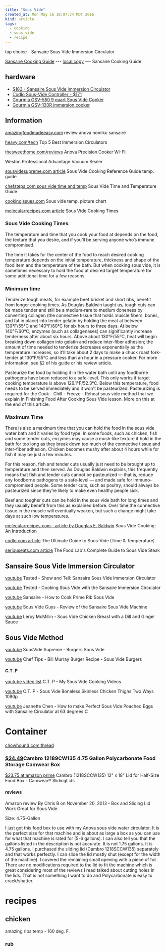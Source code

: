 ```yaml
---
title: "Sous Vide"
created_at: Mon May 16 18:07:34 MDT 2016
kind: article
tags:
  - cooking
  - sous_vide
  - recipe
---
```


top choice -
Sansaire Sous Vide Immersion Circulator

<a href="http://sansaire.com/wp-content/uploads/2015/08/Sansaire-Cookbooklet.pdf" target="_blank">Sansaire Cooking Guide</a> ---
<a href="/assets/pdf/Sansaire-Cookbooklet.pdf" target="_blank">local copy</a> ---
Sansaire Cooking Guide


## hardware


<ul>

  <li>
<a href="http://www.amazon.com/Sansaire-Sous-Immersion-Circulator-Black/dp/B00KSFAB74/" target="_blank">$183 - Sansaire Sous Vide Immersion Circulator</a>
  </li>

  <li>
<a href="http://www.codlo.com/collections/codlos/products/codlo-sous-vide-controller-firebrick-red" target="_blank">Codlo Sous-Vide Controller - $171</a>
  </li>

  <li>
<a href="http://www.amazon.com/Gourmia-GSV-550-Digital-Temperature-Controls/dp/B018CZD4O8/" target="_blank">Gourmia GSV-550 9 quart Sous Vide Cooker</a>
  </li>

  <li>
<a href="http://www.amazon.com/Gourmia-GSV-130R-Immersion-Circulator-Precision/dp/B017HX176I/" target="_blank">Gourmia GSV-130R immersion cooker</a>
  </li>


</ul>



## Information


<a href="http://www.amazingfoodmadeeasy.com/info/modernist-equipment/more/inexpensive-immersion-circulators" target="_blank">amazingfoodmadeeasy.com</a> review anova nomiku sansaire


<a href="http://heavy.com/tech/2015/08/best-immersion-sous-vide-circulator-cooker-machine-reviews-anova-precision/" target="_blank">heavy.com/tech</a> Top 5 Best Immersion Circulators

<a href="http://thesweethome.com/reviews/best-sous-vide-gear/" target="_blank">thesweethome.com/reviews</a> Anova Precision Cooker WI-FI.

Weston Professional Advantage Vacuum Sealer

<a href="http://www.sousvidesupreme.com/en-us/learn/sousvide_cookingtemperatures.htm" target="_blank">sousvidesupreme.com article</a> Sous Vide Cooking Reference Guide temp. guide

<a href="https://www.chefsteps.com/activities/sous-vide-time-and-temperature-guide" target="_blank">chefsteps.com sous vide time and temp</a> Sous Vide Time and Temperature Guide

<a href="http://www.cookingissues.com/index.html%3Fp=3911.html" target="_blank">cookingissues.com</a> Sous vide temp. picture chart

<a href="http://www.molecularrecipes.com/sous-vide-class/sous-vide-cooking-time-temperature/" target="_blank">molecularrecipes.com article</a> Sous Vide Cooking Times

### Sous Vide Cooking Times

The temperature and time that you cook your food at depends on the food,
the texture that you desire, and if you’ll be serving anyone who’s
immune compromised.

The time it takes for the center of the food to reach desired cooking
temperature depends on the initial temperature, thickness and shape of
the food item and the temperature of the bath. But when cooking sous vide,
it is sometimes necessary to hold the food at desired target temperature
for some additional time for a few reasons.

### Minimum time

Tenderize tough meats, for example beef brisket and short ribs, benefit
from longer cooking times. As Douglas Baldwin taught us, tough cuts
can be made tender and still be a medium-rare to medium doneness by
converting collagen (the connective tissue that holds muscle fibers,
bones, and fat in place) into tender gelatin by holding the meat at
between 130°F/55°C and 140°F/60°C for six hours to three days. At
below 140°F/60°C, enzymes (such as collagenases) can significantly
increase tenderness after about six hours. Above about 130°F/55°C, heat
will begin breaking down collagen into gelatin and reduce inter-fiber
adhesion; the amount of time needed to tenderize decreases exponentially
as the temperature increases, so it’ll take about 2 days to make a chuck
roast fork-tender at 130°F/55°C and less than an hour in a pressure
cooker. For more information, see §2 of his guide or his review article.

Pasteurize the food by holding it in the water bath until any
foodborne pathogens have been reduced to a safe-level. This only
works if target cooking temperature is above 126.1°F/52.3°C. Below
this temperature, food needs to be served immediately and it won't be
pasteurized. Pasteurizing is required for the Cook - Chill - Freeze -
Reheat sous vide method that we explain in Finishing Food After Cooking
Sous Vide lesson. More on this at the end of this article.

### Maximum Time

There is also a maximum time that you can hold the food in the sous vide
water bath and it varies by food type. In some foods, such as chicken,
fish and some tender cuts, enzymes may cause a mush-like texture  if hold
in the bath for too long as they break down too much of the connective
tissue and inter-fiber adhesion. Chicken becomes mushy after about 4
hours while for fish it may be just a few minutes.

For this reason, fish and tender cuts usually just need to be brought
up to temperature and then served. As Douglas Baldwin explains, this
frequently means that fish and tender cuts cannot be pasteurized —
that is, reduce any foodborne pathogens to a safe-level — and made
safe for immuno-compromised people. Some tender cuts, such as poultry,
should always be pasteurized since they’re likely to make even healthy
people sick.

Beef and tougher cuts can be hold in the sous vide bath for long times
and they usually benefit from this as explained before. Over time the
connective tissue in the muscle will eventually weaken, but such a change
might take days at such low temperatures.



<a href="http://www.molecularrecipes.com/techniques/sous-vide-cooking-introduction/" target="_blank">molecularrecipes.com - article by Douglas E. Baldwin</a> Sous Vide Cooking: An Introduction

<a href="http://www.codlo.com/blogs/codlo/17607193-the-ultimate-guide-to-sous-vide-time-temperature" target="_blank">codlo.com article</a> The Ultimate Guide to Sous-Vide (Time & Temperature)

<a href="http://www.seriouseats.com/2015/06/food-lab-complete-guide-to-sous-vide-steak.html" target="_blank">seriouseats.com article</a> The Food Lab's Complete Guide to Sous Vide Steak


## Sansaire Sous Vide Immersion Circulator

<a href="https://www.youtube.com/watch?v=OFOiN3VhGC0" target="_blank">youtube</a> Tested - Show and Tell: Sansaire Sous Vide Immersion Circulator

<a href="https://www.youtube.com/watch?v=onPEtV54a00" target="_blank">youtube</a> Tested - Cooking Sous Vide with the Sansaire Immersion Circulator

<a href="https://www.youtube.com/watch?v=pbZJ_QfOxWc" target="_blank">youtube</a> Sansaire - How to Cook Prime Rib Sous Vide

<a href="https://www.youtube.com/watch?v=ZzkgUJuLCUc" target="_blank">youtube</a> Sous Vide Guys - Review of the Sansaire Sous Vide Machine

<a href="https://www.youtube.com/watch?v=kHfGpd8ITc4" target="_blank">youtube</a> Leroy McMillin - Sous Vide Chicken Breast with a Dill and Ginger Sauce


## Sous Vide Method

<a href="https://www.youtube.com/watch?v=OUE7bsMOOF8" target="_blank">youtube</a> SousVide Supreme - Burgers Sous Vide

<a href="https://www.youtube.com/watch?v=XV80BJVHXac" target="_blank">youtube</a> Chef Tips - Bill Murray Burger Recipe - Sous Vide Burgers

#### C.T. P
<a href="https://www.youtube.com/watch?v=mzhGz0IApUA&list=PLAU-bcaWo0GjGPDGa_W4lHeaBYLFAfVFv" target="_blank">youtube video list</a>
C.T. P - My Sous Vide Cooking Videos

<a href="https://www.youtube.com/watch?v=Y9dQa8c78zo" target="_blank">youtube</a> C.T. P - Sous Vide Boneless Skinless Chicken Thighs Two Ways 1080p

<a href="https://www.youtube.com/watch?v=LrD41VU98Dk" target="_blank">youtube</a> Jeanette Chen - How to make Perfect Sous Vide Poached Eggs with Sansaire Circulator at 63 degrees C


# Container

<a href="http://www.chowhound.com/post/container-immersion-circulators-965675" target="_blank">chowhound.com thread</a>

### <a href="http://www.amazon.com/Cambro-12189CW135-Polycarbonate-Storage-Camwear/dp/B002NQB63E" target="_blank">$24.49</a>Cambro 12189CW135 4.75 Gallon Polycarbonate Food Storage Camwear Box 

<a href="http://www.amazon.com/Cambro-1218SCCW135-Lid-Half-Size-Food/dp/B0001MRVN6/" target="_blank">$23.75 at amazon prime</a>
Cambro (1218SCCW135) 12" x 18" Lid for Half-Size Food Box - Camwear® SlidingLids 


#### reviews

Amazon review By Chris B on November 20, 2013 -
Box and Sliding Lid Work Great for Sous Vide.

Size: 4.75-Gallon

I just got this food box to use with my Anova sous vide water
circulator. It is the perfect size for that machine and is about as large
a box as you can use for what that machine is rated for (5-6 gallons). I
can also tell you that the gallons listed in the description is not
accurate. It is not 1.75 gallons. It is 4.75 gallons. I purchased the
sliding lid (Cambro 1218SCCW135) separately and that works perfectly. I
can slide the lid mostly shut (except for the width of the machine). I
covered the remaining small opening with a piece of foil. There are no
modifications required to the lid to fit the machine which is great
considering most of the reviews I read talked about cutting holes in
the lids. That is not something I want to do and Polycarbonate is easy
to crack/shatter.


# recipes

## chicken

amazing ribs temp - 160 deg. F.

### rub


<!--
html boilerplate
<a href="" target="_blank"></a>
<img src="" width="400px">
<ul>
  <li></li>
</ul>
<pre>
</pre>
<pre><code>
</code></pre>
-->

